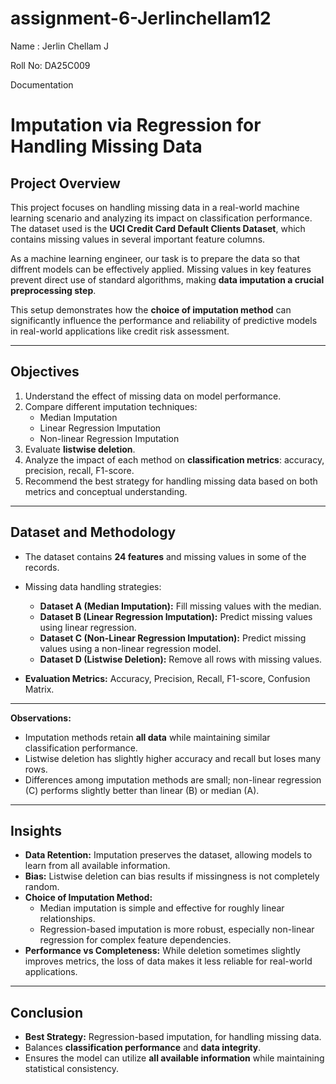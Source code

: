 # assignment-6-Jerlinchellam12

Name : Jerlin Chellam J

Roll No: DA25C009

Documentation

# Imputation via Regression for Handling Missing Data

## Project Overview

This project focuses on handling missing data in a real-world machine learning scenario and analyzing its impact on classification performance. The dataset used is the **UCI Credit Card Default Clients Dataset**, which contains missing values in several important feature columns.  

As a machine learning engineer, our task is to prepare the data so that diffrent models can be effectively applied. Missing values in key features prevent direct use of standard algorithms, making **data imputation a crucial preprocessing step**.  

This setup demonstrates how the **choice of imputation method** can significantly influence the performance and reliability of predictive models in real-world applications like credit risk assessment.

---

## Objectives
1. Understand the effect of missing data on model performance.  
2. Compare different imputation techniques:  
   - Median Imputation  
   - Linear Regression Imputation  
   - Non-linear Regression Imputation  
3. Evaluate **listwise deletion**.  
4. Analyze the impact of each method on **classification metrics**: accuracy, precision, recall, F1-score.  
5. Recommend the best strategy for handling missing data based on both metrics and conceptual understanding.

---

## Dataset and Methodology
- The dataset contains **24 features** and missing values in some of the records.  
- Missing data handling strategies:
  - **Dataset A (Median Imputation):** Fill missing values with the median.  
  - **Dataset B (Linear Regression Imputation):** Predict missing values using linear regression.  
  - **Dataset C (Non-Linear Regression Imputation):** Predict missing values using a non-linear regression model.  
  - **Dataset D (Listwise Deletion):** Remove all rows with missing values.  

- **Evaluation Metrics:** Accuracy, Precision, Recall, F1-score, Confusion Matrix.

---


**Observations:**
- Imputation methods retain **all data** while maintaining similar classification performance.  
- Listwise deletion has slightly higher accuracy and recall but loses many rows.  
- Differences among imputation methods are small; non-linear regression (C) performs slightly better than linear (B) or median (A).

---

## Insights

- **Data Retention:** Imputation preserves the dataset, allowing models to learn from all available information.  
- **Bias:** Listwise deletion can bias results if missingness is not completely random.  
- **Choice of Imputation Method:** 
  - Median imputation is simple and effective for roughly linear relationships.  
  - Regression-based imputation is more robust, especially non-linear regression for complex feature dependencies.  
- **Performance vs Completeness:** While deletion sometimes slightly improves metrics, the loss of data makes it less reliable for real-world applications.

---

## Conclusion
- **Best Strategy:** Regression-based imputation, for handling missing data.  
- Balances **classification performance** and **data integrity**.  
- Ensures the model can utilize **all available information** while maintaining statistical consistency.
